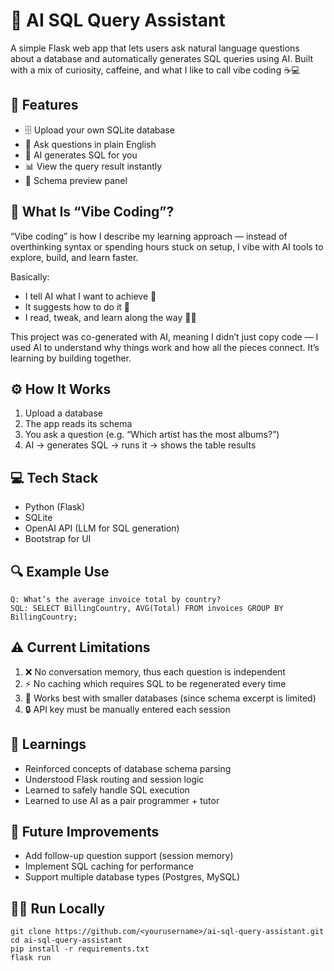 # 🧠 AI SQL Query Assistant

A simple Flask web app that lets users ask natural language questions about a database and automatically generates SQL queries using AI.
Built with a mix of curiosity, caffeine, and what I like to call vibe coding ☕💻

## 🚀 Features
- 🗄 Upload your own SQLite database
- 💬 Ask questions in plain English
- 🤖 AI generates SQL for you
- 📊 View the query result instantly
- 🧩 Schema preview panel

## 💫 What Is “Vibe Coding”?
“Vibe coding” is how I describe my learning approach — instead of overthinking syntax or spending hours stuck on setup, I vibe with AI tools to explore, build, and learn faster.

Basically:
- I tell AI what I want to achieve 💭
- It suggests how to do it 🧠
- I read, tweak, and learn along the way 👩‍💻

This project was co-generated with AI, meaning I didn’t just copy code — I used AI to understand why things work and how all the pieces connect. It’s learning by building together.

## ⚙️ How It Works
1. Upload a database
2. The app reads its schema
3. You ask a question (e.g. “Which artist has the most albums?”)
4. AI → generates SQL → runs it → shows the table results

## 💻 Tech Stack
- Python (Flask)
- SQLite
- OpenAI API (LLM for SQL generation)
- Bootstrap for UI

## 🔍 Example Use
```
Q: What’s the average invoice total by country?
SQL: SELECT BillingCountry, AVG(Total) FROM invoices GROUP BY BillingCountry;
```

## ⚠️ Current Limitations
1. ❌ No conversation memory, thus each question is independent
2. ⚡ No caching which requires SQL to be regenerated every time
3. 🧮 Works best with smaller databases (since schema excerpt is limited)
4. 🔒 API key must be manually entered each session

## 🧠 Learnings
- Reinforced concepts of database schema parsing
- Understood Flask routing and session logic
- Learned to safely handle SQL execution
- Learned to use AI as a pair programmer + tutor

## 🔗 Future Improvements
- Add follow-up question support (session memory)
- Implement SQL caching for performance
- Support multiple database types (Postgres, MySQL)

## 🧑‍💻 Run Locally
```
git clone https://github.com/<yourusername>/ai-sql-query-assistant.git
cd ai-sql-query-assistant
pip install -r requirements.txt
flask run
```